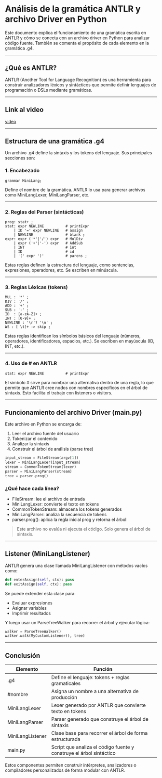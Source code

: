 # Análisis de la gramática ANTLR y archivo Driver en Python

Este documento explica el funcionamiento de una gramática escrita en ANTLR y cómo se conecta con un archivo driver en Python para analizar código fuente. También se comenta el propósito de cada elemento en la gramática .g4.

---

## ¿Qué es ANTLR?

ANTLR (Another Tool for Language Recognition) es una herramienta para construir analizadores léxicos y sintácticos que permite definir lenguajes de programación o DSLs mediante gramáticas.

---

## Link al video

[video](https://youtu.be/3V1PrzTtGcA)

---

## Estructura de una gramática .g4

Un archivo .g4 define la sintaxis y los tokens del lenguaje. Sus principales secciones son:

### 1. Encabezado

```antlr
grammar MiniLang;
```

Define el nombre de la gramática. ANTLR lo usa para generar archivos como MiniLangLexer, MiniLangParser, etc.

---

### 2. Reglas del Parser (sintácticas)

```antlr
prog: stat+ ;
stat: expr NEWLINE          # printExpr
    | ID '=' expr NEWLINE   # assign
    | NEWLINE               # blank ;
expr: expr ('*'|'/') expr   # MulDiv
    | expr ('+'|'-') expr   # AddSub
    | INT                   # int
    | ID                    # id
    | '(' expr ')'          # parens ;
```

Estas reglas definen la estructura del lenguaje, como sentencias, expresiones, operadores, etc. Se escriben en minúscula. 

---

### 3. Reglas Léxicas (tokens)

```antlr
MUL : '*' ;
DIV : '/' ;
ADD : '+' ;
SUB : '-' ;
ID  : [a-zA-Z]+ ;
INT : [0-9]+ ;
NEWLINE : '\r'? '\n' ;
WS : [ \t]+ -> skip ;
```

Estas reglas identifican los símbolos básicos del lenguaje (números, operadores, identificadores, espacios, etc.). Se escriben en mayúscula (ID, INT, etc.).

---

### 4. Uso de # en ANTLR

```antlr
stat: expr NEWLINE          # printExpr
```

El símbolo # sirve para nombrar una alternativa dentro de una regla, lo que permite que ANTLR cree nodos con nombres específicos en el árbol de sintaxis. Esto facilita el trabajo con listeners o visitors.

---

## Funcionamiento del archivo Driver (main.py)

Este archivo en Python se encarga de:

1. Leer el archivo fuente del usuario
2. Tokenizar el contenido
3. Analizar la sintaxis
4. Construir el árbol de análisis (parse tree)

```python
input_stream = FileStream(argv[1])
lexer = MiniLangLexer(input_stream)
stream = CommonTokenStream(lexer)
parser = MiniLangParser(stream)
tree = parser.prog()
```

### ¿Qué hace cada línea?

- FileStream: lee el archivo de entrada
- MiniLangLexer: convierte el texto en tokens
- CommonTokenStream: almacena los tokens generados
- MiniLangParser: analiza la secuencia de tokens
- parser.prog(): aplica la regla inicial prog y retorna el árbol

> Este archivo no evalúa ni ejecuta el código. Solo genera el árbol de sintaxis.

---

## Listener (MiniLangListener)

ANTLR genera una clase llamada MiniLangListener con métodos vacíos como:

```python
def enterAssign(self, ctx): pass
def exitAssign(self, ctx): pass
```

Se puede  extender esta clase para:

- Evaluar expresiones
- Asignar variables
- Imprimir resultados

Y luego usar un ParseTreeWalker para recorrer el árbol y ejecutar lógica:

```python
walker = ParseTreeWalker()
walker.walk(MyCustomListener(), tree)
```

---

## Conclusión

| Elemento | Función |
|---------|---------|
| .g4 | Define el lenguaje: tokens + reglas gramaticales |
| #nombre | Asigna un nombre a una alternativa de producción |
| MiniLangLexer | Lexer generado por ANTLR que convierte texto en tokens |
| MiniLangParser | Parser generado que construye el árbol de sintaxis |
| MiniLangListener | Clase base para recorrer el árbol de forma estructurada |
| main.py | Script que analiza el código fuente y construye el árbol sintáctico |

Estos componentes permiten construir intérpretes, analizadores o compiladores personalizados de forma modular con ANTLR.
